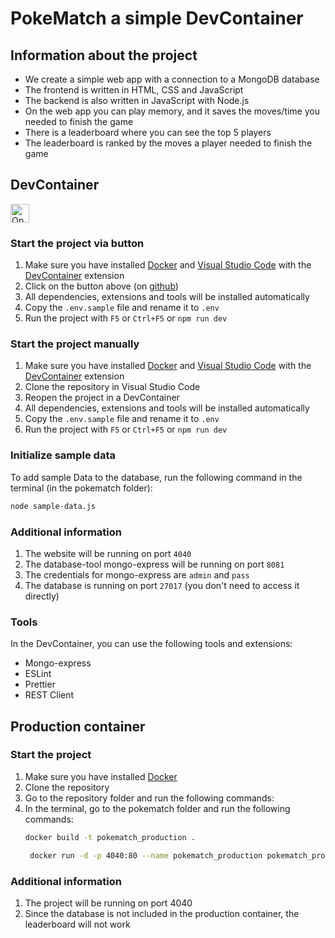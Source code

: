 # PokeMatch a simple DevContainer

## Information about the project

- We create a simple web app with a connection to a MongoDB database
- The frontend is written in HTML, CSS and JavaScript
- The backend is also written in JavaScript with Node.js
- On the web app you can play memory, and it saves the moves/time you needed to finish the game
- There is a leaderboard where you can see the top 5 players
- The leaderboard is ranked by the moves a player needed to finish the game

## DevContainer

<a href="https://vscode.dev/redirect?url=vscode://ms-vscode-remote.remote-containers/cloneInVolume?url=https://github.com/lorenzboss/pokematch.git">
  <img 
    src="https://img.shields.io/badge/Open_in-DevContainer-blue?logo=visual-studio-code" 
    alt="Open in DevContainer" 
    height="30"
  >
</a>

### Start the project via button

1. Make sure you have installed [Docker](https://www.docker.com/get-started) and [Visual Studio Code](https://code.visualstudio.com/download) with the [DevContainer](https://marketplace.visualstudio.com/items?itemName=ms-vscode-remote.remote-containers) extension
2. Click on the button above (on [github](https://github.com/lorenzboss/pokematch))
3. All dependencies, extensions and tools will be installed automatically
4. Copy the `.env.sample` file and rename it to `.env`
5. Run the project with `F5` or `Ctrl+F5` or `npm run dev`

### Start the project manually

1. Make sure you have installed [Docker](https://www.docker.com/get-started) and [Visual Studio Code](https://code.visualstudio.com/download) with the [DevContainer](https://marketplace.visualstudio.com/items?itemName=ms-vscode-remote.remote-containers) extension
2. Clone the repository in Visual Studio Code
3. Reopen the project in a DevContainer
4. All dependencies, extensions and tools will be installed automatically
5. Copy the `.env.sample` file and rename it to `.env`
6. Run the project with `F5` or `Ctrl+F5` or `npm run dev`

### Initialize sample data

To add sample Data to the database, run the following command in the terminal (in the pokematch folder):

```bash
node sample-data.js
```

### Additional information

1. The website will be running on port `4040`
2. The database-tool mongo-express will be running on port `8081`
3. The credentials for mongo-express are `admin` and `pass`
4. The database is running on port `27017` (you don't need to access it directly)

### Tools

In the DevContainer, you can use the following tools and extensions:

- Mongo-express
- ESLint
- Prettier
- REST Client

## Production container

### Start the project

1. Make sure you have installed [Docker](https://www.docker.com/get-started)
2. Clone the repository
3. Go to the repository folder and run the following commands:
4. In the terminal, go to the pokematch folder and run the following commands:
   ```bash
   docker build -t pokematch_production .
   ```
   ```bash
    docker run -d -p 4040:80 --name pokematch_production pokematch_production
   ```

### Additional information

1. The project will be running on port 4040
2. Since the database is not included in the production container, the leaderboard will not work
